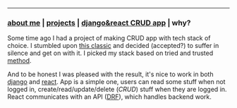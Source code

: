 * * *
### [about me](./index.html)   |   [projects](./projects.html) | [django&react CRUD app](./djreact.html)   |  why?

Some time ago I had a project of making CRUD app with tech stack of choice. I stumbled upon [this classic](https://hackernoon.com/how-it-feels-to-learn-javascript-in-2016-d3a717dd577f) and decided (accepted?) to suffer in silence and get on with it. I picked my stack based on tried and trusted [method](https://www.youtube.com/watch?v=wz-PtEJEaqY).

And to be honest I was pleased with the result, it's nice to work in both [django](https://www.djangoproject.com/) and [react](https://reactjs.org/). App is a simple one, users can read some stuff when not logged in, create/read/update/delete (_CRUD_) stuff when they are logged in. React communicates with an API ([DRF](https://www.django-rest-framework.org/)), which handles backend work.
